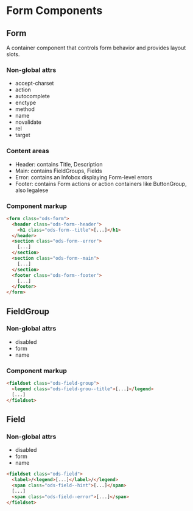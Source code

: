 <!-- This file will not be merged. -->

# Form Components

## Form

A container component that controls form behavior and provides layout slots.

### Non-global attrs

- accept-charset
- action
- autocomplete
- enctype
- method
- name
- novalidate
- rel
- target

### Content areas

- Header: contains Title, Description
- Main: contains FieldGroups, Fields
- Error: contains an Infobox displaying Form-level errors
- Footer: contains Form actions or action containers like ButtonGroup, also legalese

### Component markup

```html
<form class="ods-form">
  <header class="ods-form--header">
    <h1 class="ods-form--title">[...]</h1>
  </header>
  <section class="ods-form--error">
    [...]
  </section>
  <section class="ods-form--main">
    [...]
  </section>
  <footer class="ods-form--footer">
    [...]
  </footer>
</form>
```

## FieldGroup

### Non-global attrs

- disabled
- form
- name

### Component markup

```html
<fieldset class="ods-field-group">
  <legend class="ods-field-grou--title">[...]</legend>
  [...]
</fieldset>
```

## Field

### Non-global attrs

- disabled
- form
- name

```html
<fieldset class="ods-field">
  <label>/<legend>[...]</label>/</legend>
  <span class="ods-field--hint">[...]</span>
  [...]
  <span class="ods-field--error">[...]</span>
</fieldset>
```
